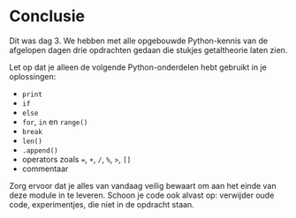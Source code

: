 # Conclusie

Dit was dag 3. We hebben met alle opgebouwde Python-kennis van de afgelopen dagen drie opdrachten gedaan die stukjes getaltheorie laten zien.

Let op dat je alleen de volgende Python-onderdelen hebt gebruikt in je oplossingen:

- `print`
- `if`
- `else`
- `for`, `in` en `range()`
- `break`
- `len()`
- `.append()`
- operators zoals `=`, `+`, `/`, `%`, `>`, `[]`
- commentaar

Zorg ervoor dat je alles van vandaag veilig bewaart om aan het einde van deze module in te leveren. Schoon je code ook alvast op: verwijder oude code, experimentjes, die niet in de opdracht staan.
